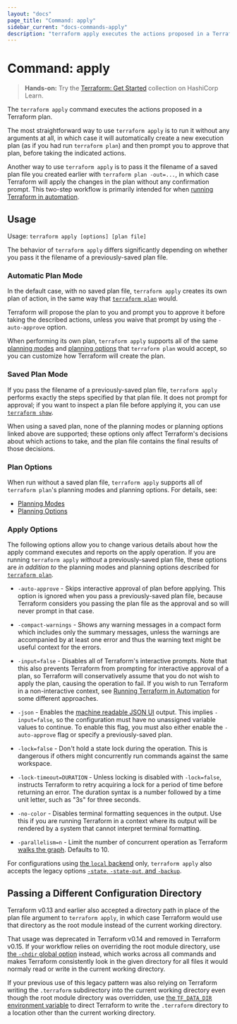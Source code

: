 ```yaml
---
layout: "docs"
page_title: "Command: apply"
sidebar_current: "docs-commands-apply"
description: "terraform apply executes the actions proposed in a Terraform plan to create, update, or destroy infrastructure."
---
```


# Command: apply

> **Hands-on:** Try the [Terraform: Get Started](https://learn.hashicorp.com/collections/terraform/aws-get-started?utm_source=WEBSITE&utm_medium=WEB_IO&utm_offer=ARTICLE_PAGE&utm_content=DOCS) collection on HashiCorp Learn.

The `terraform apply` command executes the actions proposed in a Terraform
plan.

The most straightforward way to use `terraform apply` is to run it without
any arguments at all, in which case it will automatically create a new
execution plan (as if you had run `terraform plan`) and then prompt you to
approve that plan, before taking the indicated actions.

Another way to use `terraform apply` is to pass it the filename of a saved
plan file you created earlier with `terraform plan -out=...`, in which case
Terraform will apply the changes in the plan without any confirmation prompt.
This two-step workflow is primarily intended for when
[running Terraform in automation](https://learn.hashicorp.com/tutorials/terraform/automate-terraform?in=terraform/automation&utm_source=WEBSITE&utm_medium=WEB_IO&utm_offer=ARTICLE_PAGE&utm_content=DOCS).

## Usage

Usage: `terraform apply [options] [plan file]`

The behavior of `terraform apply` differs significantly depending on whether
you pass it the filename of a previously-saved plan file.

### Automatic Plan Mode

In the default case, with no saved plan file, `terraform apply` creates its own
plan of action, in the same way that [`terraform plan`](./plan.html) would.

Terraform will propose the plan to you and prompt you to approve it before
taking the described actions, unless you waive that prompt by using the
`-auto-approve` option.

When performing its own plan, `terraform apply` supports all of the same
[planning modes](./plan.html#planning-modes) and
[planning options](./plan.html#planning-options) that `terraform plan` would
accept, so you can customize how Terraform will create the plan.

### Saved Plan Mode

If you pass the filename of a previously-saved plan file, `terraform apply`
performs exactly the steps specified by that plan file. It does not prompt for
approval; if you want to inspect a plan file before applying it, you can use
[`terraform show`](./show.html).

When using a saved plan, none of the planning modes or planning options linked
above are supported; these options only affect Terraform's decisions about which
actions to take, and the plan file contains the final results of those
decisions.

### Plan Options

When run without a saved plan file, `terraform apply` supports all of `terraform
plan`'s planning modes and planning options. For details, see:

- [Planning Modes](./plan.html#planning-modes)
- [Planning Options](./plan.html#planning-options)

### Apply Options

The following options allow you to change various details about how the
apply command executes and reports on the apply operation. If you are running
`terraform apply` _without_ a previously-saved plan file, these options are
_in addition to_ the planning modes and planning options described for
[`terraform plan`](./plan.html).

* `-auto-approve` - Skips interactive approval of plan before applying. This
  option is ignored when you pass a previously-saved plan file, because
  Terraform considers you passing the plan file as the approval and so
  will never prompt in that case.

* `-compact-warnings` - Shows any warning messages in a compact form which
  includes only the summary messages, unless the warnings are accompanied by
  at least one error and thus the warning text might be useful context for
  the errors.

* `-input=false` - Disables all of Terraform's interactive prompts. Note that
  this also prevents Terraform from prompting for interactive approval of a
  plan, so Terraform will conservatively assume that you do not wish to
  apply the plan, causing the operation to fail. If you wish to run Terraform
  in a non-interactive context, see
  [Running Terraform in Automation](https://learn.hashicorp.com/tutorials/terraform/automate-terraform?in=terraform/automation&utm_source=WEBSITE&utm_medium=WEB_IO&utm_offer=ARTICLE_PAGE&utm_content=DOCS) for some
  different approaches.

* `-json` - Enables the [machine readable JSON UI][machine-readable-ui] output.
  This implies `-input=false`, so the configuration must have no unassigned
  variable values to continue. To enable this flag, you must also either enable
  the `-auto-approve` flag or specify a previously-saved plan.

  [machine-readable-ui]: /docs/internals/machine-readable-ui.html

* `-lock=false` - Don't hold a state lock during the operation. This is
   dangerous if others might concurrently run commands against the same
   workspace.

* `-lock-timeout=DURATION` - Unless locking is disabled with `-lock=false`,
  instructs Terraform to retry acquiring a lock for a period of time before
  returning an error. The duration syntax is a number followed by a time
  unit letter, such as "3s" for three seconds.

* `-no-color` - Disables terminal formatting sequences in the output. Use this
  if you are running Terraform in a context where its output will be
  rendered by a system that cannot interpret terminal formatting.

* `-parallelism=n` - Limit the number of concurrent operation as Terraform
  [walks the graph](/docs/internals/graph.html#walking-the-graph). Defaults to
  10.

For configurations using
[the `local` backend](/docs/language/settings/backends/local.html) only,
`terraform apply` also accepts the legacy options
[`-state`, `-state-out`, and `-backup`](/docs/language/settings/backends/local.html#command-line-arguments).

## Passing a Different Configuration Directory

Terraform v0.13 and earlier also accepted a directory path in place of the
plan file argument to `terraform apply`, in which case Terraform would use
that directory as the root module instead of the current working directory.

That usage was deprecated in Terraform v0.14 and removed in Terraform v0.15.
If your workflow relies on overriding the root module directory, use
[the `-chdir` global option](./#switching-working-directory-with-chdir)
instead, which works across all commands and makes Terraform consistently look
in the given directory for all files it would normaly read or write in the
current working directory.

If your previous use of this legacy pattern was also relying on Terraform
writing the `.terraform` subdirectory into the current working directory even
though the root module directory was overridden, use
[the `TF_DATA_DIR` environment variable](/docs/cli/config/environment-variables.html#tf_data_dir)
to direct Terraform to write the `.terraform` directory to a location other
than the current working directory.
